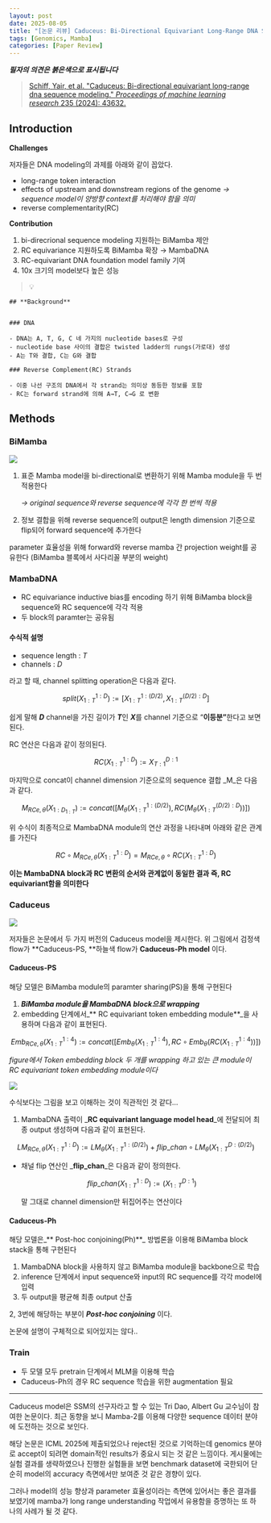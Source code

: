 ```yaml
---
layout: post
date: 2025-08-05
title: "[논문 리뷰] Caduceus: Bi-Directional Equivariant Long-Range DNA Sequence Modeling"
tags: [Genomics, Mamba]
categories: [Paper Review]
---
```


<span class="notion-red">_**필자의 의견은 붉은색으로 표시됩니다**_</span>


> [Schiff, Yair, et al. "Caduceus: Bi-directional equivariant long-range dna sequence modeling." ](https://pmc.ncbi.nlm.nih.gov/articles/PMC12189541/)[_Proceedings of machine learning research_](https://pmc.ncbi.nlm.nih.gov/articles/PMC12189541/)[ 235 (2024): 43632.](https://pmc.ncbi.nlm.nih.gov/articles/PMC12189541/)



## Introduction


**Challenges**


저자들은 DNA modeling의 과제를 아래와 같이 꼽았다.

- long-range token interaction
- effects of upstream and downstream regions of the genome 
_→ sequence model이 양방향 context를 처리해야 함을 의미_
- reverse complementarity(RC)

**Contribution**

1. bi-direcrional sequence modeling 지원하는 BiMamba 제안
1. RC equivariance 지원하도록 BiMamba 확장 → MambaDNA
1. RC-equivariant DNA foundation model family 기여
1. 10x 크기의 model보다 높은 성능

> 💡 


	## **Background**


	### DNA

	- DNA는 A, T, G, C 네 가지의 nucleotide bases로 구성
	- nucleotide base 사이의 결합은 twisted ladder의 rungs(가로대) 생성
	- A는 T와 결합, C는 G와 결합

	### Reverse Complement(RC) Strands

	- 이중 나선 구조의 DNA에서 각 strand는 의미상 동등한 정보를 포함
	- RC는 forward strand에 의해 A→T, C→G 로 변환


## Methods



### BiMamba


![](https://prod-files-secure.s3.us-west-2.amazonaws.com/542b861c-36a8-4051-84e5-8804b6728dba/2c247d59-7815-4980-99f0-8f0d21f445a7/image.png?X-Amz-Algorithm=AWS4-HMAC-SHA256&X-Amz-Content-Sha256=UNSIGNED-PAYLOAD&X-Amz-Credential=ASIAZI2LB466UBFPBM4X%2F20251009%2Fus-west-2%2Fs3%2Faws4_request&X-Amz-Date=20251009T170127Z&X-Amz-Expires=3600&X-Amz-Security-Token=IQoJb3JpZ2luX2VjEEAaCXVzLXdlc3QtMiJIMEYCIQDoMrt636s7syq%2FGYVhJoDGlRTATSFd7uHPy77ulOkqVAIhAMljLeNJRXlFx2221RgrhvYpe%2Bg%2BrQce8iNvjO7KOyoOKogECNn%2F%2F%2F%2F%2F%2F%2F%2F%2F%2FwEQABoMNjM3NDIzMTgzODA1Igw69McFeBYOV5kglaAq3APn0RT50Lki%2Fk8WnWv4zDl08FAF3Fy0KLyfK9jDo4fdKCXCzK7bKUhnEB78GwhefIvNSmNrdE0VTMXfNXiLhNRU9CYcZIoXpe4%2BchQKUaBoQnH05LB2ScAXKUb9bWqostg13Uk4%2F74KD4ApCOGTGYl57acQXnnw33VYsF5jSrPlBNQOAs0sDujEkW58qBE%2FAbOWheCW9E0T8JSqRCaD8UADtiBlFZouIqjANwYC8PvTh0n7mh%2FNITABaoWSlZ%2FK0HFHl0EDdkUhqFak7Ztnx8UnouAwFyKvAK2WtKkv3vSVkte0cCW6VWHa9hbZjRXycCm3Ywn1tlzv5c1DsvVnNgOu8RB4Gb0KmGqJ3NtHk%2F%2FLI%2FPdXH9uMq7eELjeJGGdX1yO3X2ELe0VyjfYah7hiZuTs%2FOynlBIqjbPjPGgLrrft3YqTeFxGBIlMsYaAk3XkrwfrI0%2FEhFen0DSnfVkU6tLEcZkn2thDu%2Bq4wv177QEaHW9XQ1ruL3mAMSWBk6GUOOnZqFlZIQrP%2BHNa2rVhaOLnVcoVNwlWCRe3PdZtbU74WX1kVNkMm9BTJiASnnJUXpFjjT%2FssoF3leM5RBsOM3hINg7RWVEJqiBa1clqLjFJOhDUAPqdoA%2FLCZKHzCsvp%2FHBjqkAYnoN8e1DFGDCmbta8FE1VzvTCa12N38My1RPnXf3o3IMvtoMnSjzTGpZpK96prPLXz%2Fc4YVp%2F4Azz95ebuNIFta10JiboQRyFKWSpSGM5cEI%2BBMUgPwBaUnG8Vzj8s%2B60D5xbcjxMupToM3h7e3iXmLENkFrN4h8MdDL4vlYeXVhVnnYpQxArz0V%2BVPlAhvPNTqp6Nf6biOGAtyy0fVWKwWJbyc&X-Amz-Signature=e41c309fa34a99080fb2c17c031d2eab8aec25a9b3d86a5a5d1b08c9d106db4c&X-Amz-SignedHeaders=host&x-amz-checksum-mode=ENABLED&x-id=GetObject)

1. 표준 Mamba model을 bi-directional로 변환하기 위해 Mamba module을 두 번 적용한다

	_→ original sequence와 reverse sequence에 각각 한 번씩 적용_

1. 정보 결합을 위해 reverse sequence의 output은 length dimension 기준으로 flip되어 forward sequence에 추가한다

parameter 효율성을 위해 forward와 reverse mamba 간 projection weight를 공유한다 (BiMamba 블록에서 사다리꼴 부분의 weight)



### MambaDNA

- RC equivariance inductive bias를 encoding 하기 위해 BiMamba block을 sequence와 RC sequence에 각각 적용
- 두 block의 paramter는 공유됨


#### 수식적 설명

- sequence length : _T_
- channels : _D_

라고 할 때,  channel splitting operation은 다음과 같다.


$$
split(X^{1:D}_{1:T}):=[X^{1:(D/2)}_{1:T},X^{(D/2):D}_{1:T}]
$$


<span class="notion-red">쉽게 말해 </span><span class="notion-red">_**D**_</span><span class="notion-red"> channel을 가진 길이가 </span><span class="notion-red">_**T**_</span><span class="notion-red">인 </span><span class="notion-red">_**X**_</span><span class="notion-red">를 channel 기준으로 “</span><span class="notion-red">**이등분”**</span><span class="notion-red">한다고 보면 된다.</span>


RC 연산은 다음과 같이 정의된다.


$$
RC(X^{1:D}_{1:T}):=X^{D:1}_{T:1}
$$


마지막으로 concat이 channel dimension 기준으로의 sequence 결합 _M_은 다음과 같다.


$$
M_{RCe,\theta}(X_{1:D_{1:T}}):=concat([M_{\theta}(X^{1:(D/2)}_{1:T}),RC(M_{\theta}(X^{(D/2):D}_{1:T}))])
$$


위 수식이 최종적으로 MambaDNA module의 연산 과정을 나타내며 아래와 같은 관계를 가진다


$$
RC\circ M_{RCe,\theta}(X^{1:D}_{1:T}) = M_{RCe,\theta} \circ RC(X^{1:D}_{1:T})
$$


**이는 MambaDNA block과 RC 변환의 순서와 관계없이 동일한 결과 즉, RC equivariant함을 의미한다**



### Caduceus


![](https://prod-files-secure.s3.us-west-2.amazonaws.com/542b861c-36a8-4051-84e5-8804b6728dba/f94a60d7-8145-473b-aef9-7c68d3ec604a/image.png?X-Amz-Algorithm=AWS4-HMAC-SHA256&X-Amz-Content-Sha256=UNSIGNED-PAYLOAD&X-Amz-Credential=ASIAZI2LB466UBFPBM4X%2F20251009%2Fus-west-2%2Fs3%2Faws4_request&X-Amz-Date=20251009T170127Z&X-Amz-Expires=3600&X-Amz-Security-Token=IQoJb3JpZ2luX2VjEEAaCXVzLXdlc3QtMiJIMEYCIQDoMrt636s7syq%2FGYVhJoDGlRTATSFd7uHPy77ulOkqVAIhAMljLeNJRXlFx2221RgrhvYpe%2Bg%2BrQce8iNvjO7KOyoOKogECNn%2F%2F%2F%2F%2F%2F%2F%2F%2F%2FwEQABoMNjM3NDIzMTgzODA1Igw69McFeBYOV5kglaAq3APn0RT50Lki%2Fk8WnWv4zDl08FAF3Fy0KLyfK9jDo4fdKCXCzK7bKUhnEB78GwhefIvNSmNrdE0VTMXfNXiLhNRU9CYcZIoXpe4%2BchQKUaBoQnH05LB2ScAXKUb9bWqostg13Uk4%2F74KD4ApCOGTGYl57acQXnnw33VYsF5jSrPlBNQOAs0sDujEkW58qBE%2FAbOWheCW9E0T8JSqRCaD8UADtiBlFZouIqjANwYC8PvTh0n7mh%2FNITABaoWSlZ%2FK0HFHl0EDdkUhqFak7Ztnx8UnouAwFyKvAK2WtKkv3vSVkte0cCW6VWHa9hbZjRXycCm3Ywn1tlzv5c1DsvVnNgOu8RB4Gb0KmGqJ3NtHk%2F%2FLI%2FPdXH9uMq7eELjeJGGdX1yO3X2ELe0VyjfYah7hiZuTs%2FOynlBIqjbPjPGgLrrft3YqTeFxGBIlMsYaAk3XkrwfrI0%2FEhFen0DSnfVkU6tLEcZkn2thDu%2Bq4wv177QEaHW9XQ1ruL3mAMSWBk6GUOOnZqFlZIQrP%2BHNa2rVhaOLnVcoVNwlWCRe3PdZtbU74WX1kVNkMm9BTJiASnnJUXpFjjT%2FssoF3leM5RBsOM3hINg7RWVEJqiBa1clqLjFJOhDUAPqdoA%2FLCZKHzCsvp%2FHBjqkAYnoN8e1DFGDCmbta8FE1VzvTCa12N38My1RPnXf3o3IMvtoMnSjzTGpZpK96prPLXz%2Fc4YVp%2F4Azz95ebuNIFta10JiboQRyFKWSpSGM5cEI%2BBMUgPwBaUnG8Vzj8s%2B60D5xbcjxMupToM3h7e3iXmLENkFrN4h8MdDL4vlYeXVhVnnYpQxArz0V%2BVPlAhvPNTqp6Nf6biOGAtyy0fVWKwWJbyc&X-Amz-Signature=6fc26f0cdabe060faa8f4222059fdd81dc6dd9c1a3f95cacb35c1dc5958b05c7&X-Amz-SignedHeaders=host&x-amz-checksum-mode=ENABLED&x-id=GetObject)


저자들은 논문에서 두 가지 버전의 Caduceus model을 제시한다. 위 그림에서 검정색 flow가 **Caduceus-PS, **하늘색 flow가 **Caduceus-Ph model** 이다.



#### Caduceus-PS


해당 모델은 BiMamba module의 paramter sharing(PS)을 통해 구현된다

1. _**BiMamba module을 MambaDNA block으로 wrapping**_
1. embedding 단계에서_** RC equivariant token embedding module**_을 사용하며 다음과 같이 표현된다.

$$
Emb_{RCe,\theta}(X^{1:4}_{1:T}):=concat([Emb_{\theta}(X^{1:4}_{1:T}),RC \circ Emb_{\theta}(RC(X^{1:4}_{1:T}))])
$$


_figure에서 Token embedding block 두 개를 wrapping 하고 있는 큰 module이 RC equivariant token embedding module이다_


![](https://prod-files-secure.s3.us-west-2.amazonaws.com/542b861c-36a8-4051-84e5-8804b6728dba/b175e4da-71eb-4e91-8c23-a06dabe673c9/image.png?X-Amz-Algorithm=AWS4-HMAC-SHA256&X-Amz-Content-Sha256=UNSIGNED-PAYLOAD&X-Amz-Credential=ASIAZI2LB466UBFPBM4X%2F20251009%2Fus-west-2%2Fs3%2Faws4_request&X-Amz-Date=20251009T170127Z&X-Amz-Expires=3600&X-Amz-Security-Token=IQoJb3JpZ2luX2VjEEAaCXVzLXdlc3QtMiJIMEYCIQDoMrt636s7syq%2FGYVhJoDGlRTATSFd7uHPy77ulOkqVAIhAMljLeNJRXlFx2221RgrhvYpe%2Bg%2BrQce8iNvjO7KOyoOKogECNn%2F%2F%2F%2F%2F%2F%2F%2F%2F%2FwEQABoMNjM3NDIzMTgzODA1Igw69McFeBYOV5kglaAq3APn0RT50Lki%2Fk8WnWv4zDl08FAF3Fy0KLyfK9jDo4fdKCXCzK7bKUhnEB78GwhefIvNSmNrdE0VTMXfNXiLhNRU9CYcZIoXpe4%2BchQKUaBoQnH05LB2ScAXKUb9bWqostg13Uk4%2F74KD4ApCOGTGYl57acQXnnw33VYsF5jSrPlBNQOAs0sDujEkW58qBE%2FAbOWheCW9E0T8JSqRCaD8UADtiBlFZouIqjANwYC8PvTh0n7mh%2FNITABaoWSlZ%2FK0HFHl0EDdkUhqFak7Ztnx8UnouAwFyKvAK2WtKkv3vSVkte0cCW6VWHa9hbZjRXycCm3Ywn1tlzv5c1DsvVnNgOu8RB4Gb0KmGqJ3NtHk%2F%2FLI%2FPdXH9uMq7eELjeJGGdX1yO3X2ELe0VyjfYah7hiZuTs%2FOynlBIqjbPjPGgLrrft3YqTeFxGBIlMsYaAk3XkrwfrI0%2FEhFen0DSnfVkU6tLEcZkn2thDu%2Bq4wv177QEaHW9XQ1ruL3mAMSWBk6GUOOnZqFlZIQrP%2BHNa2rVhaOLnVcoVNwlWCRe3PdZtbU74WX1kVNkMm9BTJiASnnJUXpFjjT%2FssoF3leM5RBsOM3hINg7RWVEJqiBa1clqLjFJOhDUAPqdoA%2FLCZKHzCsvp%2FHBjqkAYnoN8e1DFGDCmbta8FE1VzvTCa12N38My1RPnXf3o3IMvtoMnSjzTGpZpK96prPLXz%2Fc4YVp%2F4Azz95ebuNIFta10JiboQRyFKWSpSGM5cEI%2BBMUgPwBaUnG8Vzj8s%2B60D5xbcjxMupToM3h7e3iXmLENkFrN4h8MdDL4vlYeXVhVnnYpQxArz0V%2BVPlAhvPNTqp6Nf6biOGAtyy0fVWKwWJbyc&X-Amz-Signature=543af19b636a5e736e3642fc6487f2356d12078f3bcf487775e5761c18da6b59&X-Amz-SignedHeaders=host&x-amz-checksum-mode=ENABLED&x-id=GetObject)


<span class="notion-red">수식보다는 그림을 보고 이해하는 것이 직관적인 것 같다…</span>

1. MambaDNA 출력이 _**RC equivariant language model head**_에 전달되어 최종 output 생성하며 다음과 같이 표현된다.

$$
LM_{RCe,\theta}(X^{1:D}_{1:T}):= LM_{\theta}(X^{1:(D/2)}_{1:T})+flip\_chan\circ LM_{\theta}(X^{D:(D/2)}_{1:T})
$$

- 채널 flip 연산인 _**flip\_chan**_은 다음과 같이 정의한다.

	$$
	flip\_chan(X^{1:D}_{1:T}):=(X^{D:1}_{1:T})
	$$


	말 그대로 channel dimension만 뒤집어주는 연산이다



#### Caduceus-Ph


해당 모델은_** Post-hoc conjoining(Ph)**_ 방법론을 이용해 BiMamba block stack을 통해 구현된다

1. MambaDNA block을 사용하지 않고 BiMamba module을 backbone으로 학습
1. inference 단계에서 input sequence와 input의 RC sequence를 각각 model에 입력
1. 두 output을 평균해 최종 output 산출

2, 3번에 해당하는 부분이 _**Post-hoc conjoining**_ 이다.


<span class="notion-red">논문에 설명이 구체적으로 되어있지는 않다..</span>



### Train

- 두 모델 모두 pretrain 단계에서 MLM을 이용해 학습
- Caduceus-Ph의 경우 RC sequence 학습을 위한 augmentation 필요

---


<span class="notion-red">Caduceus model은 SSM의 선구자라고 할 수 있는 Tri Dao, Albert Gu 교수님이 참여한 논문이다. 최근 동향을 보니 Mamba-2를 이용해 다양한 sequence 데이터 분야에 도전하는 것으로 보인다.</span>


<span class="notion-red">해당 논문은 ICML 2025에 제출되었으나 reject된 것으로 기억하는데 genomics 분야로 accept이 되려면 domain적인 results가 중요시 되는 것 같은 느낌이다. 게시물에는 실험 결과를 생략하였으나 진행한 실험들을 보면 benchmark dataset에 국한되어 단순히 model의 accuracy 측면에서만 보여준 것 같은 경향이 있다.</span>


<span class="notion-red">그러나 model의 성능 향상과 parameter 효율성이라는 측면에 있어서는 좋은 결과를 보였기에 mamba가 long range understanding 작업에서 유용함을 증명하는 또 하나의 사례가 될 것 같다.</span>

